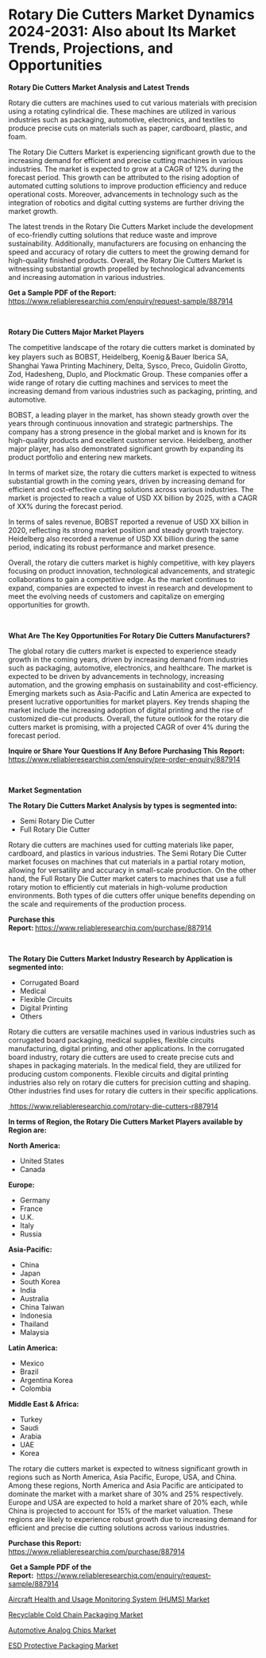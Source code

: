 <p><h1>Rotary Die Cutters Market Dynamics 2024-2031: Also about Its Market Trends, Projections, and Opportunities</h1></p><p><strong>Rotary Die Cutters Market Analysis and Latest Trends</strong></p>
<p><p>Rotary die cutters are machines used to cut various materials with precision using a rotating cylindrical die. These machines are utilized in various industries such as packaging, automotive, electronics, and textiles to produce precise cuts on materials such as paper, cardboard, plastic, and foam.</p><p>The Rotary Die Cutters Market is experiencing significant growth due to the increasing demand for efficient and precise cutting machines in various industries. The market is expected to grow at a CAGR of 12% during the forecast period. This growth can be attributed to the rising adoption of automated cutting solutions to improve production efficiency and reduce operational costs. Moreover, advancements in technology such as the integration of robotics and digital cutting systems are further driving the market growth.</p><p>The latest trends in the Rotary Die Cutters Market include the development of eco-friendly cutting solutions that reduce waste and improve sustainability. Additionally, manufacturers are focusing on enhancing the speed and accuracy of rotary die cutters to meet the growing demand for high-quality finished products. Overall, the Rotary Die Cutters Market is witnessing substantial growth propelled by technological advancements and increasing automation in various industries.</p></p>
<p><strong>Get a Sample PDF of the Report:&nbsp;</strong> <a href="https://www.reliableresearchiq.com/enquiry/request-sample/887914">https://www.reliableresearchiq.com/enquiry/request-sample/887914</a></p>
<p>&nbsp;</p>
<p><strong>Rotary Die Cutters Major Market Players</strong></p>
<p><p>The competitive landscape of the rotary die cutters market is dominated by key players such as BOBST, Heidelberg, Koenig＆Bauer Iberica SA, Shanghai Yawa Printing Machinery, Delta, Sysco, Preco, Guidolin Girotto, Zod, Hadesheng, Duplo, and Plockmatic Group. These companies offer a wide range of rotary die cutting machines and services to meet the increasing demand from various industries such as packaging, printing, and automotive.</p><p>BOBST, a leading player in the market, has shown steady growth over the years through continuous innovation and strategic partnerships. The company has a strong presence in the global market and is known for its high-quality products and excellent customer service. Heidelberg, another major player, has also demonstrated significant growth by expanding its product portfolio and entering new markets.</p><p>In terms of market size, the rotary die cutters market is expected to witness substantial growth in the coming years, driven by increasing demand for efficient and cost-effective cutting solutions across various industries. The market is projected to reach a value of USD XX billion by 2025, with a CAGR of XX% during the forecast period.</p><p>In terms of sales revenue, BOBST reported a revenue of USD XX billion in 2020, reflecting its strong market position and steady growth trajectory. Heidelberg also recorded a revenue of USD XX billion during the same period, indicating its robust performance and market presence.</p><p>Overall, the rotary die cutters market is highly competitive, with key players focusing on product innovation, technological advancements, and strategic collaborations to gain a competitive edge. As the market continues to expand, companies are expected to invest in research and development to meet the evolving needs of customers and capitalize on emerging opportunities for growth.</p></p>
<p>&nbsp;</p>
<p><strong>What Are The Key Opportunities For Rotary Die Cutters Manufacturers?</strong></p>
<p><p>The global rotary die cutters market is expected to experience steady growth in the coming years, driven by increasing demand from industries such as packaging, automotive, electronics, and healthcare. The market is expected to be driven by advancements in technology, increasing automation, and the growing emphasis on sustainability and cost-efficiency. Emerging markets such as Asia-Pacific and Latin America are expected to present lucrative opportunities for market players. Key trends shaping the market include the increasing adoption of digital printing and the rise of customized die-cut products. Overall, the future outlook for the rotary die cutters market is promising, with a projected CAGR of over 4% during the forecast period.</p></p>
<p><strong>Inquire or Share Your Questions If Any Before Purchasing This Report:</strong> <a href="https://www.reliableresearchiq.com/enquiry/pre-order-enquiry/887914">https://www.reliableresearchiq.com/enquiry/pre-order-enquiry/887914</a></p>
<p>&nbsp;</p>
<p><strong>Market Segmentation</strong></p>
<p><strong>The Rotary Die Cutters Market Analysis by types is segmented into:</strong></p>
<p><ul><li>Semi Rotary Die Cutter</li><li>Full Rotary Die Cutter</li></ul></p>
<p><p>Rotary die cutters are machines used for cutting materials like paper, cardboard, and plastics in various industries. The Semi Rotary Die Cutter market focuses on machines that cut materials in a partial rotary motion, allowing for versatility and accuracy in small-scale production. On the other hand, the Full Rotary Die Cutter market caters to machines that use a full rotary motion to efficiently cut materials in high-volume production environments. Both types of die cutters offer unique benefits depending on the scale and requirements of the production process.</p></p>
<p><strong>Purchase this Report:&nbsp;</strong><a href="https://www.reliableresearchiq.com/purchase/887914">https://www.reliableresearchiq.com/purchase/887914</a></p>
<p>&nbsp;</p>
<p><strong>The Rotary Die Cutters Market Industry Research by Application is segmented into:</strong></p>
<p><ul><li>Corrugated Board</li><li>Medical</li><li>Flexible Circuits</li><li>Digital Printing</li><li>Others</li></ul></p>
<p><p>Rotary die cutters are versatile machines used in various industries such as corrugated board packaging, medical supplies, flexible circuits manufacturing, digital printing, and other applications. In the corrugated board industry, rotary die cutters are used to create precise cuts and shapes in packaging materials. In the medical field, they are utilized for producing custom components. Flexible circuits and digital printing industries also rely on rotary die cutters for precision cutting and shaping. Other industries find uses for rotary die cutters in their specific applications.</p></p>
<p><a href="https://www.reliableresearchiq.com/rotary-die-cutters-r887914">&nbsp;https://www.reliableresearchiq.com/rotary-die-cutters-r887914</a></p>
<p><strong>In terms of Region, the Rotary Die Cutters Market Players available by Region are:</strong></p>
<p>
    <p> <strong> North America: </strong>
        <ul>
            <li>United States</li>
            <li>Canada</li>
        </ul>
        </p> 
    <p> <strong> Europe: </strong>
        <ul>
            <li>Germany</li>
            <li>France</li>
            <li>U.K.</li>
            <li>Italy</li>
            <li>Russia</li>
        </ul>
        </p> 
    <p> <strong> Asia-Pacific: </strong>
        <ul>
            <li>China</li>
            <li>Japan</li>
            <li>South Korea</li>
            <li>India</li>
            <li>Australia</li>
            <li>China Taiwan</li>
            <li>Indonesia</li>
            <li>Thailand</li>
            <li>Malaysia</li>
        </ul>
        </p> 
    <p> <strong> Latin America: </strong>
        <ul>
            <li>Mexico</li>
            <li>Brazil</li>
            <li>Argentina Korea</li>
            <li>Colombia</li>
        </ul>
        </p> 
    <p> <strong> Middle East & Africa: </strong>
        <ul>
            <li>Turkey</li>
            <li>Saudi</li>
            <li>Arabia</li>
            <li>UAE</li>
            <li>Korea</li>
        </ul>
    </p>
    </p>
<p><p>The rotary die cutters market is expected to witness significant growth in regions such as North America, Asia Pacific, Europe, USA, and China. Among these regions, North America and Asia Pacific are anticipated to dominate the market with a market share of 30% and 25% respectively. Europe and USA are expected to hold a market share of 20% each, while China is projected to account for 15% of the market valuation. These regions are likely to experience robust growth due to increasing demand for efficient and precise die cutting solutions across various industries.</p></p>
<p><strong>Purchase this Report: </strong><a href="https://www.reliableresearchiq.com/purchase/887914">https://www.reliableresearchiq.com/purchase/887914</a></p>
<p>&nbsp;<strong>Get a Sample PDF of the Report:&nbsp;&nbsp;</strong><a href="https://www.reliableresearchiq.com/enquiry/request-sample/887914">https://www.reliableresearchiq.com/enquiry/request-sample/887914</a></p>
<p><strong></strong></p>
<p><p><a href="https://github.com/widyafarer/Market-Research-Report-List-1/blob/main/aircraft-health-and-usage-monitoring-system-hums-market.md">Aircraft Health and Usage Monitoring System (HUMS) Market</a></p><p><a href="https://www.linkedin.com/pulse/navigating-global-recyclable-cold-chain-packaging-market-hzoke">Recyclable Cold Chain Packaging Market</a></p><p><a href="https://github.com/GroverBarry/Market-Research-Report-List-6/blob/main/automotive-analog-chips-market.md">Automotive Analog Chips Market</a></p><p><a href="https://www.linkedin.com/pulse/exploring-esd-protective-packaging-market-dynamics-global-cww1e">ESD Protective Packaging Market</a></p></p>